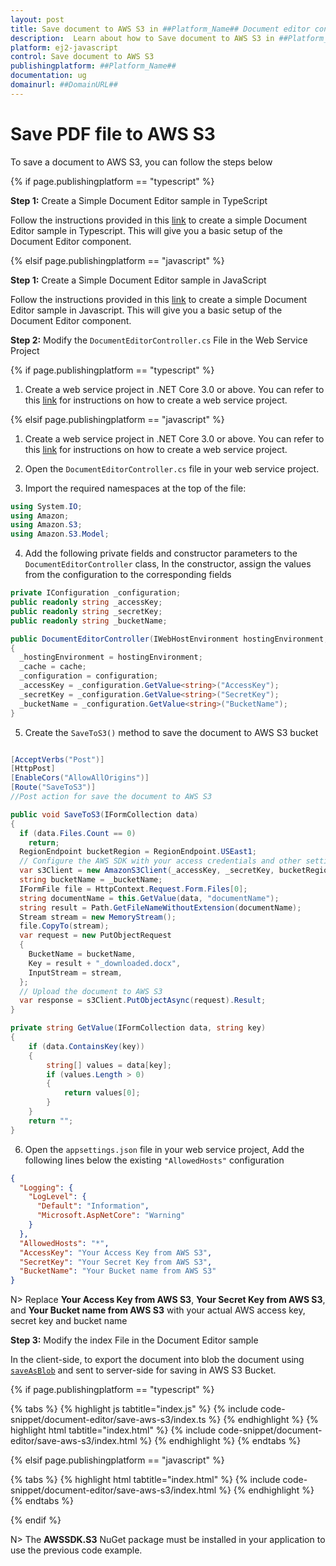 ```yaml
---
layout: post
title: Save document to AWS S3 in ##Platform_Name## Document editor control | Syncfusion
description:  Learn about how to Save document to AWS S3 in ##Platform_Name## Document editor of Syncfusion Essential JS 2 and more details.
platform: ej2-javascript
control: Save document to AWS S3
publishingplatform: ##Platform_Name##
documentation: ug
domainurl: ##DomainURL##
---
```


# Save PDF file to AWS S3

To save a document to AWS S3, you can follow the steps below

{% if page.publishingplatform == "typescript" %}

**Step 1:** Create a Simple Document Editor sample in TypeScript

Follow the instructions provided in this [link](../ts/getting-started.md) to create a simple Document Editor sample in Typescript. This will give you a basic setup of the Document Editor component.

{% elsif page.publishingplatform == "javascript" %}

**Step 1:** Create a Simple Document Editor sample in JavaScript

Follow the instructions provided in this [link](../ts/getting-started.md) to create a simple Document Editor sample in Javascript. This will give you a basic setup of the Document Editor component.

**Step 2:** Modify the `DocumentEditorController.cs` File in the Web Service Project

{% if page.publishingplatform == "typescript" %}

1. Create a web service project in .NET Core 3.0 or above. You can refer to this [link](../ts/web-services-overview.md) for instructions on how to create a web service project.

{% elsif page.publishingplatform == "javascript" %}

1. Create a web service project in .NET Core 3.0 or above. You can refer to this [link](../js/web-services-overview.md) for instructions on how to create a web service project.

2. Open the `DocumentEditorController.cs` file in your web service project.

3. Import the required namespaces at the top of the file:

```csharp
using System.IO;
using Amazon;
using Amazon.S3;
using Amazon.S3.Model;
```

4. Add the following private fields and constructor parameters to the `DocumentEditorController` class, In the constructor, assign the values from the configuration to the corresponding fields

```csharp
private IConfiguration _configuration;
public readonly string _accessKey;
public readonly string _secretKey;
public readonly string _bucketName;

public DocumentEditorController(IWebHostEnvironment hostingEnvironment, IMemoryCache cache, IConfiguration configuration)
{
  _hostingEnvironment = hostingEnvironment;
  _cache = cache;
  _configuration = configuration;
  _accessKey = _configuration.GetValue<string>("AccessKey");
  _secretKey = _configuration.GetValue<string>("SecretKey");
  _bucketName = _configuration.GetValue<string>("BucketName");
}
```

5. Create the `SaveToS3()` method to save the document to AWS S3 bucket

```csharp

[AcceptVerbs("Post")]
[HttpPost]
[EnableCors("AllowAllOrigins")]
[Route("SaveToS3")]
//Post action for save the document to AWS S3

public void SaveToS3(IFormCollection data)
{
  if (data.Files.Count == 0)
    return;
  RegionEndpoint bucketRegion = RegionEndpoint.USEast1;
  // Configure the AWS SDK with your access credentials and other settings
  var s3Client = new AmazonS3Client(_accessKey, _secretKey, bucketRegion);
  string bucketName = _bucketName;
  IFormFile file = HttpContext.Request.Form.Files[0];
  string documentName = this.GetValue(data, "documentName");
  string result = Path.GetFileNameWithoutExtension(documentName);
  Stream stream = new MemoryStream();
  file.CopyTo(stream);
  var request = new PutObjectRequest
  {
    BucketName = bucketName,
    Key = result + "_downloaded.docx",
    InputStream = stream,
  };
  // Upload the document to AWS S3
  var response = s3Client.PutObjectAsync(request).Result;
}

private string GetValue(IFormCollection data, string key)
{
    if (data.ContainsKey(key))
    {
        string[] values = data[key];
        if (values.Length > 0)
        {
            return values[0];
        }
    }
    return "";
}
```

6. Open the `appsettings.json` file in your web service project, Add the following lines below the existing `"AllowedHosts"` configuration

```json
{
  "Logging": {
    "LogLevel": {
      "Default": "Information",
      "Microsoft.AspNetCore": "Warning"
    }
  },
  "AllowedHosts": "*",
  "AccessKey": "Your Access Key from AWS S3",
  "SecretKey": "Your Secret Key from AWS S3",
  "BucketName": "Your Bucket name from AWS S3"
}
```

N> Replace **Your Access Key from AWS S3**, **Your Secret Key from AWS S3**, and **Your Bucket name from AWS S3** with your actual AWS access key, secret key and bucket name

**Step 3:**  Modify the index File in the Document Editor sample

In the client-side, to export the document into blob the document using [`saveAsBlob`](../../api/document-editor/#saveAsBlob) and sent to server-side for saving in AWS S3 Bucket.

{% if page.publishingplatform == "typescript" %}

{% tabs %}
{% highlight js tabtitle="index.js" %}
{% include code-snippet/document-editor/save-aws-s3/index.ts %}
{% endhighlight %}
{% highlight html tabtitle="index.html" %}
{% include code-snippet/document-editor/save-aws-s3/index.html %}
{% endhighlight %}
{% endtabs %}

{% elsif page.publishingplatform == "javascript" %}

{% tabs %}
{% highlight html tabtitle="index.html" %}
{% include code-snippet/document-editor/save-aws-s3/index.html %}
{% endhighlight %}
{% endtabs %}

{% endif %}

N> The **AWSSDK.S3** NuGet package must be installed in your application to use the previous code example.